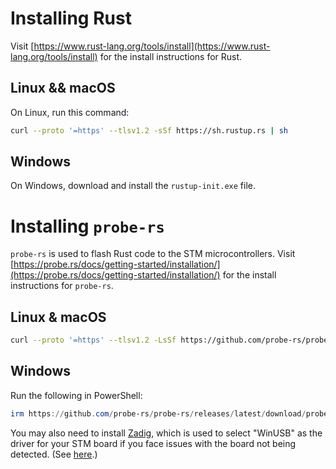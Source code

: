 # Installing Rust

Visit [https://www.rust-lang.org/tools/install](https://www.rust-lang.org/tools/install) for the install instructions for Rust.

## Linux && macOS

On Linux, run this command:

```bash
curl --proto '=https' --tlsv1.2 -sSf https://sh.rustup.rs | sh
```

## Windows

On Windows, download and install the `rustup-init.exe` file.

# Installing `probe-rs`

`probe-rs` is used to flash Rust code to the STM microcontrollers. Visit [https://probe.rs/docs/getting-started/installation/](https://probe.rs/docs/getting-started/installation/) for the install instructions for `probe-rs`.

## Linux & macOS

```bash
curl --proto '=https' --tlsv1.2 -LsSf https://github.com/probe-rs/probe-rs/releases/latest/download/probe-rs-tools-installer.sh | sh
```

## Windows

Run the following in PowerShell:

```powershell
irm https://github.com/probe-rs/probe-rs/releases/latest/download/probe-rs-tools-installer.ps1 | iex
```

You may also need to install [Zadig](https://zadig.akeo.ie/), which is used to select "WinUSB" as the driver for your STM board if you face issues with the board not being detected. (See [here](https://probe.rs/docs/getting-started/probe-setup/#windows%3A-winusb-drivers).)
